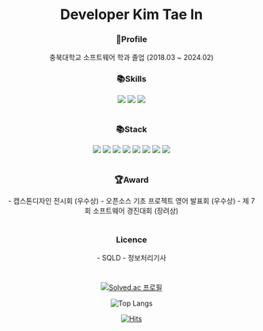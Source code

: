 <h1 align="center"> Developer Kim Tae In</h1>

<h3 align="center">📝Profile</h3>
<div align=center>
	충북대학교 소프트웨어 학과 졸업 (2018.03 ~ 2024.02)
</div>

<h3 align="center">📚Skills</h3>
<div align=center>
	<img src="https://img.shields.io/badge/Python-3776AB?style=for-the-badge&logo=Python&logoColor=white">
	<img src="https://img.shields.io/badge/mysql-4479A1?style=for-the-badge&logo=mysql&logoColor=white">
	<img src="https://img.shields.io/badge/springboot-6DB33F?style=for-the-badge&logo=springboot&logoColor=white">
</div>

#

<h3 align="center">📚Stack</h3>
<div align=center>
	<img src="https://img.shields.io/badge/django-092E20?style=for-the-badge&logo=django&logoColor=white">
 	<img src="https://img.shields.io/badge/Java-007396?style=for-the-badge&logo=Java&logoColor=white">
 	<img src="https://img.shields.io/badge/amazonec2-FF9900?style=for-the-badge&logo=amazonec2&logoColor=white">
 	<img src="https://img.shields.io/badge/html5-E34F26?style=for-the-badge&logo=html5&logoColor=white">
 	<img src="https://img.shields.io/badge/linux-FCC624?style=for-the-badge&logo=linux&logoColor=white">
 	<img src="https://img.shields.io/badge/git-F05032?style=for-the-badge&logo=git&logoColor=white">
 	<img src="https://img.shields.io/badge/github-181717?style=for-the-badge&logo=github&logoColor=white">
 	<img src="https://img.shields.io/badge/mongodb-47A248?style=for-the-badge&logo=mongodb&logoColor=white">
</div>

#

<h3 align="center">🏆Award</h3>
<div align=center>
- 캡스톤디자인 전시회 (우수상)
- 오픈소스 기초 프로젝트 영어 발표회 (우수상)
- 제 7회 소프트웨어 경진대회 (장려상)

</div>

#

 <h3 align="center">Licence</h3>
<div align=center>
 - SQLD
 - 정보처리기사
</div>

#

<div align=center>

[![Solved.ac
프로필](http://mazassumnida.wtf/api/generate_badge?boj=dlsxo14700)](https://solved.ac/dlsxo14700)

![Top Langs](https://github-readme-stats.vercel.app/api/top-langs/?username=Intae0099&layout=compact)

</div>

<div align=center>
	
  [![Hits](https://hits.seeyoufarm.com/api/count/incr/badge.svg?url=https%3A%2F%2Fgithub.com%2FIntae0099&count_bg=%2379C83D&title_bg=%23555555&icon=&icon_color=%23E7E7E7&title=hits&edge_flat=false)](https://hits.seeyoufarm.com) 

  
	
  </div>

<!--
**Intae0099/Intae0099** is a ✨ _special_ ✨ repository because its `README.md` (this file) appears on your GitHub profile.

Here are some ideas to get you started:

- 🔭 I’m currently working on ...
- 🌱 I’m currently learning ...
- 👯 I’m looking to collaborate on ...
- 🤔 I’m looking for help with ...
- 💬 Ask me about ...
- 📫 How to reach me: ...
- 😄 Pronouns: ...
- ⚡ Fun fact: ...
-->
